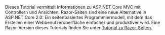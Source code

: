 Dieses Tutorial vermittelt Informationen zu ASP.NET Core MVC mit Controllern und Ansichten. Razor-Seiten sind eine neue Alternative in ASP.NET Core 2.0: Ein seitenbasiertes Programmiermodell, mit dem das Erstellen einer Webbenutzeroberfläche einfacher und produktiver wird. Eine Razor-Version dieses Tutorials finden Sie unter [Tutorial zu Razor-Seiten](xref:mvc/razor-pages/index). 
